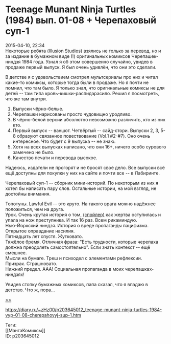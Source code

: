 Teenage Munant Ninja Turtles (1984) вып. 01-08 + Черепаховый суп-1
===================================================================

   
 2015-04-10, 22:34   
  Некоторые ребята (Illusion Studios) взялись не только за перевод, но и за издание в бумажном виде (!) оригинальных комиксов Черепашек-ниндзя 1984 года. Узнал я об этом совершенно случайно, увидев в продаже первый выпуск. Я был очень удивлён, что они это сделали.   
   
 В детстве я с удовольствием смотрел мультсериалы про них и читал какие-то комиксы, которые тогда были в продаже. Но я почти не помнил, что там было. Я только знал, что оригинальные комиксы не для детей -- там типа кровь-кишки-распидарасило. Решил я посмотреть, что же там внутри.   
   
 1. Выпуски чёрно-белые.   
 2. Черепашки нарисованы просто чудовищно уродливо.   
 3. В чёрно-белой версии абсолютно невозможно различить, кто из них кто.   
 4. Первый выпуск -- ваншот. Четвёртый -- сайд-стори. Выпуски 2, 3, 5-8 образуют связанное повествование (Vol.1 #2-#7). Оно очень интересное. Что будет с 9 выпуска -- не знаю.   
 5. Хотя на всех выпусках написано, что они 16+, ничего особо сурового замечено не было.   
 6. Качество печати и перевода высокое.   
   
 Надеюсь, издатели не прогорят и не бросят своё дело. Все выпуски всё ещё доступны для покупки у них на сайте и почти все -- в Лабиринте.   
   
 Черепаховый суп-1 -- сборник мини-историй. По некоторым из них я хотел бы написать пару слов. Остальные истории, на мой взгляд, не достойны внимания.   
   
 Топотуны. Lawful Evil -- это круто. На такого врага можно надёжнее положиться, чем на друга.   
 Урок. Очень крутая история о том,  [(спойлер)](https://zHz00.diary.ru/p203645012.htm?index=1#linkmore203645012m1)    как жертва оступилась и упала на нож преступника. И так 16 раз.   Всем рикаминдую.   
 Нью-Йоркский ниндзя. История о вреде пропаганды пацифизма. Открытое оправдание насилия.   
 Пятнадцать лет спустя. Жутковато.   
 Тяжёлое бремя. Отличная фраза: "Есть трудности, которые черепаха должна преодолеть самостоятельно". Если знать контекст -- ещё смешнее.   
 Мысли на бумаге. Треш и психодел с элементами рефлексии.   
 Призрак. Страшновато.   
 Нижний предел. ААА! Социальная пропаганда в моих черепашках-ниндзях!   
   
 Увидев стопку бумажных комиксов, папа сказал, что я впадаю в детство. Что ж, пора...   
   
  [>>](Teenage%20Munant%20Ninja%20Turtles%20(1984)%20вып.%2009-14%20+%20Черепаховый%20суп-2%20+%20Зима%20увядших%20душ)    
    
 <https://diary.ru/~zHz00/p203645012_teenage-munant-ninja-turtles-1984-vyp-01-08-cherepahovyj-sup-1.htm>   
   
 Теги:   
 [[МангаКомиксы]]   
 ID: p203645012